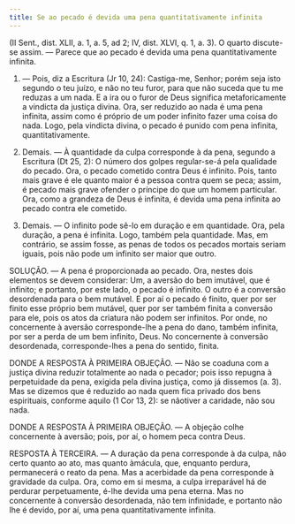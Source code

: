 ```yaml
---
title: Se ao pecado é devida uma pena quantitativamente infinita
---
```


(II Sent., dist. XLII, a. 1, a. 5, ad 2; IV, dist. XLVI, q. 1, a. 3).
  O quarto discute-se assim. — Parece que ao pecado é devida uma pena quantitativamente infinita.  

1. — Pois, diz a Escritura (Jr 10, 24): Castiga-me, Senhor; porém seja isto segundo o teu juízo, e não no teu furor, para que não suceda que tu me reduzas a um nada. E a ira ou o furor de Deus significa metaforicamente a vindicta da justiça divina. Ora, ser reduzido ao nada é uma pena infinita, assim como é próprio de um poder infinito fazer uma coisa do nada. Logo, pela vindicta divina, o pecado é punido com pena infinita, quantitativamente.  

2. Demais. — À quantidade da culpa corresponde à da pena, segundo a Escritura (Dt 25, 2): O número dos golpes regular-se-á pela qualidade do pecado. Ora, o pecado cometido contra Deus é infinito. Pois, tanto mais grave é ele quanto maior é a pessoa contra quem se peca; assim, é pecado mais grave ofender o príncipe do que um homem particular. Ora, como a grandeza de Deus é infinita, é devida uma pena infinita ao pecado contra ele cometido.  

3. Demais. — O infinito pode sê-lo em duração e em quantidade. Ora, pela duração, a pena é infinita. Logo, também pela quantidade.  Mas, em contrário, se assim fosse, as penas de todos os pecados mortais seriam iguais, pois não pode um infinito ser maior que outro.  

SOLUÇÃO. — A pena é proporcionada ao pecado. Ora, nestes dois elementos se devem considerar: Um, a aversão do bem imutável, que é infinito; e portanto, por este lado, o pecado é infinito. O outro é a conversão desordenada para o bem mutável. E por aí o pecado é finito, quer por ser finito esse próprio bem mutável, quer por ser também finita a conversão para ele, pois os atos da criatura não podem ser infinitos. Por onde, no concernente à aversão corresponde-lhe a pena do dano, também infinita, por ser a perda de um bem infinito, Deus. No concernente à conversão desordenada, corresponde-lhes a pena do sentido, finita.  

DONDE A RESPOSTA À PRIMEIRA OBJEÇÃO. — Não se coaduna com a justiça divina reduzir totalmente ao nada o pecador; pois isso repugna à perpetuidade da pena, exigida pela divina justiça, como já dissemos (a. 3). Mas se dizemos que é reduzido ao nada quem fica privado dos bens espirituais, conforme aquilo (1 Cor 13, 2): se nãotiver a caridade, não sou nada.  

DONDE A RESPOSTA À PRIMEIRA OBJEÇÃO. — A objeção colhe concernente à aversão; pois, por aí, o homem peca contra Deus.  

RESPOSTA À TERCEIRA. — A duração da pena corresponde à da culpa, não certo quanto ao ato, mas quanto àmácula, que, enquanto perdura, permanecerá o reato da pena. Mas a acerbidade da pena corresponde à gravidade da culpa. Ora, como em si mesma, a culpa irreparável há de perdurar perpetuamente, é-lhe devida uma pena eterna. Mas no concernente à conversão desordenada, não tem infinidade, e portanto não lhe é devido, por aí, uma pena quantitativamente infinita.